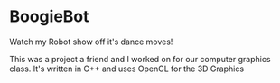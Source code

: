 # BoogieBot
Watch my Robot show off it's dance moves! 

This was a project a friend and I worked on for our computer graphics class.
It's written in C++ and uses OpenGL for the 3D Graphics
